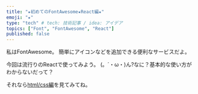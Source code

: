 ```yaml
---
title: "★初めてのFontAwesome★React編★"
emoji: "★"
type: "tech" # tech: 技術記事 / idea: アイデア
topics: ["Font", "FontAwesome", "React"]
published: false
---
```


私はFontAwesome。
簡単にアイコンなどを追加できる便利なサービスだよ。

今回は流行りのReactで使ってみよう。
(。´・ω・)ん?なに？基本的な使い方がわからないだって？

それなら[html/css編](https://zenn.dev/offiter/articles/10b028fcb4dc659ac101)を見てみてね。
